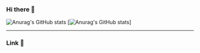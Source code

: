 ### Hi there 👋
![Anurag's GitHub stats](https://github-readme-stats.vercel.app/api?username=ihj04982&show_icons=true&theme=radical)
[![Anurag's GitHub stats](https://github-readme-stats-git-masterrstaa-rickstaa.vercel.app/api?username=ihj04982)]
****
### Link 🔗


<!--
**ihj04982/ihj04982** is a ✨ _special_ ✨ repository because its `README.md` (this file) appears on your GitHub profile.


Here are some ideas to get you started:

- 🔭 I’m currently working on ...
- 🌱 I’m currently learning ...
- 👯 I’m looking to collaborate on ...
- 🤔 I’m looking for help with ...
- 💬 Ask me about ...
- 📫 How to reach me: ...
- 😄 Pronouns: ...
- ⚡ Fun fact: ...
-->
